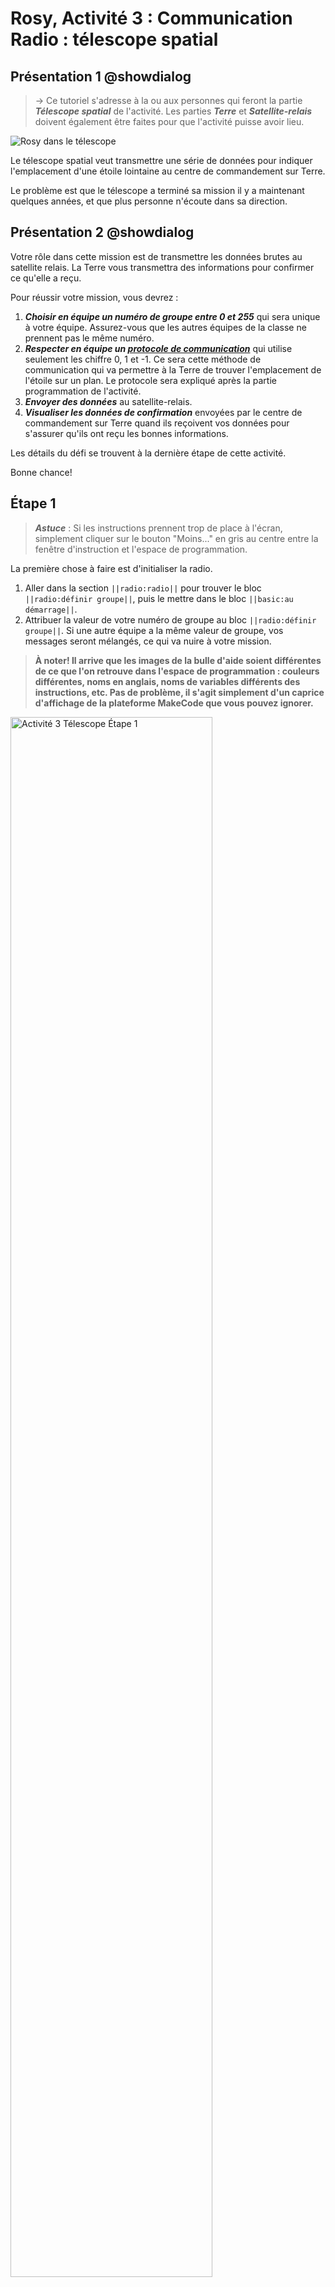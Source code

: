 # Rosy, Activité 3 : Communication Radio : télescope spatial

## Présentation 1 @showdialog

> -> Ce tutoriel s'adresse à la ou aux personnes qui feront la partie ***Télescope spatial*** de l'activité. Les parties ***Terre*** et ***Satellite-relais*** doivent également être faites pour que l'activité puisse avoir lieu.

![Rosy dans le télescope](https://raw.githubusercontent.com/GenieLabMtl/Rosy_microbit/master/static/images/Activity_03/Rosy_Satellite.png)

Le télescope spatial veut transmettre une série de données pour indiquer l'emplacement d'une étoile lointaine au centre de commandement sur Terre.

Le problème est que le télescope a terminé sa mission il y a maintenant quelques années, et que plus personne n'écoute dans sa direction.


## Présentation 2 @showdialog

Votre rôle dans cette mission est de transmettre les données brutes au satellite relais. La Terre vous transmettra des informations pour confirmer ce qu'elle a reçu.

Pour réussir votre mission, vous devrez :

1. ***Choisir en équipe un numéro de groupe entre 0 et 255*** qui sera unique à votre équipe. Assurez-vous que les autres équipes de la classe ne prennent pas le même numéro.
2. ***Respecter en équipe un [protocole de communication](https://fr.wikipedia.org/wiki/Protocole_de_communication)*** qui utilise seulement les chiffre 0, 1 et -1. Ce sera cette méthode de communication qui va permettre à la Terre de trouver l'emplacement de l'étoile sur un plan. Le protocole sera expliqué après la partie programmation de l'activité.
3. ***Envoyer des données*** au satellite-relais.
4. ***Visualiser les données de confirmation*** envoyées par le centre de commandement sur Terre quand ils reçoivent vos données pour s'assurer qu'ils ont reçu les bonnes informations.

Les détails du défi se trouvent à la dernière étape de cette activité.

Bonne chance!


## Étape 1

> ***Astuce*** : Si les instructions prennent trop de place à l'écran, simplement cliquer sur le bouton "Moins..." en gris au centre entre la fenêtre d'instruction et l'espace de programmation.

La première chose à faire est d'initialiser la radio.

1. Aller dans la section ``||radio:radio||`` pour trouver le bloc ``||radio:définir groupe||``, puis le mettre dans le bloc ``||basic:au démarrage||``.
2. Attribuer la valeur de votre numéro de groupe au bloc ``||radio:définir groupe||``. Si une autre équipe a la même valeur de groupe, vos messages seront mélangés, ce qui va nuire à votre mission.

>**À noter! Il arrive que les images de la bulle d'aide soient différentes de ce que l'on retrouve dans l'espace de programmation : couleurs différentes, noms en anglais, noms de variables différents des instructions, etc. Pas de problème, il s'agit simplement d'un caprice d'affichage de la plateforme MakeCode que vous pouvez ignorer.**

<img alt="Activité 3 Télescope Étape 1" src="https://raw.githubusercontent.com/GenieLabMtl/Rosy_microbit/master/static/images/Activity_03/Rosy_Act3_Telescope_01.gif" width="80%">

```blocks
radio.setGroup(0)
```

## Étape 2

Lorsqu'une donnée est reçue du centre de contrôle sur la Terre, nous voulons la voir affichée. 

1. Toujours dans la section ``||radio:radio||``, trouver le bloc ``||radio:quand une donnée est reçue par radio receivedString||`` et le glisser dans la page de programmation.
2. Ensuite, aller dans ``||logic:logique||`` pour trouver le bloc ``||logic:si <vrai> alors||`` et le mettre dans le bloc radio qu'on vient de prendre.
3. Cliquer sur le "+" pour ajouter 4 autres sections "sinon" dans ce bloc.

<img alt="Activité 3 Télescope Étape 2" src="https://raw.githubusercontent.com/GenieLabMtl/Rosy_microbit/master/static/images/Activity_03/Rosy_Act3_Telescope_02.gif" width="80%">

```blocks
radio.onReceivedString(function (receivedString) {
    if (True) {
    
    } else if (True) {
        
    } else if (True) {
        
    } else if (True) {
        
    } else {
        
    }
})
```

## Étape 3

Les données qui seront reçues peuvent être "n" pour Nord, "e" pour Est, "s" pour Sud, "o" pour Ouest, et "v" pour Valider. Lorsque nous recevrons ces lettres – qui sont appelées [chaînes de caractères](https://fr.wikipedia.org/wiki/Cha%C3%AEne_de_caract%C3%A8res) en programmation –, nous voudrons afficher sur le micro:bit une image qui lui correspond. Commençons par "n".

1. Aller dans la section ``||logic:logique||``, y trouver ``||logic:" " = " "||``, et le glisser à la place du premier ``||logic:<vrai>||``.
2. Dans le cercle de gauche, glisser la variable ``||variables:receivedString||`` qui se trouve dans ``||radio:quand une donnée est reçue par radio||``.
3. Dans le cercle de droite, inscrire "n".
4. Dans la section ``||basic:base||``, trouver le bloc ``||basic:montrer la flèche||`` et la mettre dans ce bloc.
5. Choisir "Nord" dans ce bloc.

<img alt="Activité 3 Télescope Étape 3" src="https://raw.githubusercontent.com/GenieLabMtl/Rosy_microbit/master/static/images/Activity_03/Rosy_Act3_Telescope_03.gif" width="80%">

```blocks
radio.onReceivedString(function (receivedString) {
    if (receivedString == "n") {
        basic.showArrow(ArrowNames.North)
    } else if (True) {

    } else if (True) {
 
    } else if (True) {
       
    } else {
        
    }
})
```

## Étape 4

Refaire la même chose pour les autres lettres "e" Est, "s" Sud, et "o" Ouest.

<img alt="Activité 3 Télescope Étape 4" src="https://raw.githubusercontent.com/GenieLabMtl/Rosy_microbit/master/static/images/Activity_03/Rosy_Act3_Telescope_04.gif" width="80%">

```blocks
radio.onReceivedString(function (receivedString) {
    if (receivedString == "n") {
        basic.showArrow(ArrowNames.North)
    } else if (receivedString == "e") {
        basic.showArrow(ArrowNames.East)
    } else if (receivedString == "s") {
        basic.showArrow(ArrowNames.South)
    } else if (receivedString == "o") {
        basic.showArrow(ArrowNames.West)
    } else {
        
    }
})
```


## Étape 5

Si ce que nous recevons n'est pas une de ces quatre lettres, faisons afficher un symbole de validation.

1. Dans la section ``||basic:base||``, trouver le bloc ``||basic:montrer l'icône||`` et la mettre dans la section ``||logic:sinon||`` du bloc.
2. Choisir l'image qui montre un crochet de validation.

<img alt="Activité 3 Télescope Étape 5" src="https://raw.githubusercontent.com/GenieLabMtl/Rosy_microbit/master/static/images/Activity_03/Rosy_Act3_Telescope_05.gif" width="80%">

```blocks
radio.onReceivedString(function (receivedString) {
    if (receivedString == "n") {
        basic.showArrow(ArrowNames.North)
    } else if (receivedString == "e") {
        basic.showArrow(ArrowNames.East)
    } else if (receivedString == "s") {
        basic.showArrow(ArrowNames.South)
    } else if (receivedString == "o") {
        basic.showArrow(ArrowNames.West)
    } else {
        basic.showIcon(IconNames.Yes)
    }
})
```

## Étape 6

Finalement, nous voulons nettoyer l'écran une fois l'information reçue.

1. Trouver le bloc ``||basic:pause (ms)||`` et le mettre après et en dehors du multibloc ``||logic:si <> alors||``, puis y inscrire le nombre 200.
2. Trouver le bloc ``||basic:effacer l'écran||`` et le mettre à la suite.

<img alt="Activité 3 Télescope Étape 6" src="https://raw.githubusercontent.com/GenieLabMtl/Rosy_microbit/master/static/images/Activity_03/Rosy_Act3_Telescope_06.gif" width="80%">

```blocks
radio.onReceivedString(function (receivedString) {
    if (receivedString == "n") {
        basic.showArrow(ArrowNames.North)
    } else if (receivedString == "e") {
        basic.showArrow(ArrowNames.East)
    } else if (receivedString == "s") {
        basic.showArrow(ArrowNames.South)
    } else if (receivedString == "o") {
        basic.showArrow(ArrowNames.West)
    } else {
        basic.showIcon(IconNames.Yes)
    }
    basic.pause(200)
    basic.clearScreen()
})
```

## Étape 7

Il faut maintenant pouvoir transmettre des données qui seront retransmises par le satellite-relais. Puisque nous pouvons envoyer trois types de caractères (0,1 et -1), il faudra faire trois groupes de blocs similaires. Voici comment faire le premier :

1. Dans ``||input:entrée||``, prendre le bloc ``||input:lorsque le bouton A est pressé||``.
2. Y insérer le bloc ``||radio:envoyer la valeur "" = 0 par radio||``.
3. Inscrire "relais" à gauche du "=", et laisser le chiffre à 0.

<img alt="Activité 3 Télescope Étape 7" src="https://raw.githubusercontent.com/GenieLabMtl/Rosy_microbit/master/static/images/Activity_03/Rosy_Act3_Telescope_07.gif" width="80%">

```blocks
input.onButtonPressed(Button.A, function () {
    radio.sendValue("relais", 0)
})
```

## Étape 8

Quand nous envoyons une donnée, elle s'affiche à l'écran, puis l'écran est nettoyé. Commençons par "0".

Dans la section ``||basic:base||`` :
1. Trouver le bloc ``||basic:montrer nombre 0||`` et le mettre sous ``||radio:envoyer la valeur||``.
2. Trouver le bloc ``||basic:pause (ms)||`` et le mettre à la suite, puis y inscrire le nombre 100.
3. Trouver le bloc ``||basic:effacer l'écran||`` et le mettre à la suite.

<img alt="Activité 3 Télescope Étape 8" src="https://raw.githubusercontent.com/GenieLabMtl/Rosy_microbit/master/static/images/Activity_03/Rosy_Act3_Telescope_08.gif" width="80%">

```blocks
input.onButtonPressed(Button.A, function () {
    radio.sendValue("relais", 0)
    basic.showNumber(0)
    basic.pause(100)
    basic.clearScreen()
})
```

## Étape 9

Refaire la même chose qu'à l'étape précédente, mais cette fois pour le "1". La fonction *Dupliquer* va nous aider.

1. Sur le bloc ``||input:lorsque le bouton A est pressé||`` que nous avons créé à l'étape précédente, faire clic droit, puis Dupliquer.
2. Changer le ``||input:bouton A||`` pour le ``||input:bouton B||``.
3. Changer le 0 pour 1 aux deux endroits où il apparait.

<!-- 1. Dans ``||input:entrée||``, prendre le bloc ``||input:lorsque le bouton A est pressé||`` et changer le "A" pour "B".
2. Y insérer le bloc ``||radio:envoyer la valeur "" = 0 par radio||``.
3. Inscrire "relais" à gauche du "=", et changer le chiffre à 1.
4. Trouver le bloc ``||basic:montrer nombre 0||`` et le mettre sous ``||radio:envoyer la valeur||``, puis attribuer le nombre 1.
5. Trouver le bloc ``||basic:pause (ms)||`` et le mettre à la suite, puis y inscrire le nombre 100.
6. Trouver le bloc ``||basic:effacer l'écran||`` et le mettre à la suite. -->

<img alt="Activité 3 Télescope Étape 9" src="https://raw.githubusercontent.com/GenieLabMtl/Rosy_microbit/master/static/images/Activity_03/Rosy_Act3_Telescope_09.gif" width="80%">

```blocks
input.onButtonPressed(Button.B, function () {
    radio.sendValue("relais", 1)
    basic.showNumber(1)
    basic.pause(100)
    basic.clearScreen()
})
```

## Étape 10

Refaire encore la même chose, mais cette fois pour le "-1".

1. Sur le bloc ``||input:lorsque le bouton A est pressé||``, faire clic droit, puis Dupliquer.
2. Changer le ``||input:bouton A||`` pour le ``||input:bouton A+B||``.
3. Changer le 0 pour -1 aux deux endroits où il apparait.

<img alt="Activité 3 Télescope Étape 10" src="https://raw.githubusercontent.com/GenieLabMtl/Rosy_microbit/master/static/images/Activity_03/Rosy_Act3_Telescope_10.gif" width="80%">

```blocks
input.onButtonPressed(Button.AB, function () {
    radio.sendValue("relais", -1)
    basic.showNumber(-1)
    basic.pause(100)
    basic.clearScreen()
})
```

## Étape 11 @showhint

Voilà, le code est maintenant prêt! Le voici au complet. N'oubliez pas de faire dérouler l'image d'aide vers le bas pour le voir au complet.


```blocks
input.onButtonPressed(Button.A, function () {
    radio.sendValue("relais", 0)
    basic.showNumber(0)
    basic.pause(100)
    basic.clearScreen()
})
input.onButtonPressed(Button.AB, function () {
    radio.sendValue("relais", -1)
    basic.showNumber(-1)
    basic.pause(100)
    basic.clearScreen()
})
radio.onReceivedString(function (receivedString) {
    if (receivedString == "n") {
        basic.showArrow(ArrowNames.North)
    } else if (receivedString == "e") {
        basic.showArrow(ArrowNames.East)
    } else if (receivedString == "s") {
        basic.showArrow(ArrowNames.South)
    } else if (receivedString == "o") {
        basic.showArrow(ArrowNames.West)
    } else {
        basic.showIcon(IconNames.Yes)
    }
    basic.pause(200)
    basic.clearScreen()
})
input.onButtonPressed(Button.B, function () {
    radio.sendValue("relais", 1)
    basic.showNumber(1)
    basic.pause(100)
    basic.clearScreen()
})
radio.setGroup(0)
``` 

## Étape 12

Il ne reste qu'à téléverser le code sur le micro:bit, et vous êtes prêt·e.

Si vous avez besoin de vous rafraîchir la mémoire au sujet du téléversement du code, [voyez ici la vidéo aide-mémoire](https://youtu.be/H8utNPE3sJo) par GénieLab, et [voici la procédure détaillée](https://makecode.microbit.org/device/usb) dans la documentation de MakeCode (en anglais seulement).


## Étape 13 @showdialog

Lorsque vous et vos coéquipiers et coéquipières serez prêtes, vous pourrez commencer la mission comme telle, qui se trouve à la prochaine étape.
En attendant, vous pouvez :

1. Vous pratiquer pour maitriser les boutons.
2. Pouvez-vous trouver une façon d'améliorer l'affichage à l'écran du micro:bit?

Lorsque tout le monde est prêt, aller à la prochaine étape.

## Étape 14 @showdialog

Votre défi : guider l'équipe sur Terre pour qu'elle trouve la bonne étoile d'où provient le message, à l'aide de la carte suivante.

Voici le protocole de communication :

A) -1 veut dire une case vers la gauche
B) 1 veut dire une case vers la droite
C) Quand 0 est envoyé, ça veut dire que le déplacement horizontal est terminé, et qu'on commence le déplacement vertical
D) -1 veut alors dire une case vers le bas
E) 1 veut alors dire une case vers le haut
F) Pour vous assurer que les informations sont bien reçues, la Terre envoie un message de confirmation à chaque fois qu'elle reçoit un message : N pour vers le haut, S pour vers le bas, O pour vers la gauche, et E pour vers la droite.


1. La personne qui joue le rôle du télescope spatial (vous) choisit secrètement une étoile sur la carte.
2. En utilisant le l'étoile Polaire (centre de l'image) comme point de départ, donner des instructions pour que la Terre puisse correctement identifier cette étoile secrète.

Bonne chance!

![Charte des étoiles](https://raw.githubusercontent.com/GenieLabMtl/Rosy_microbit/master/static/images/Activity_03/ciel_etoiles_v3.jpg)
